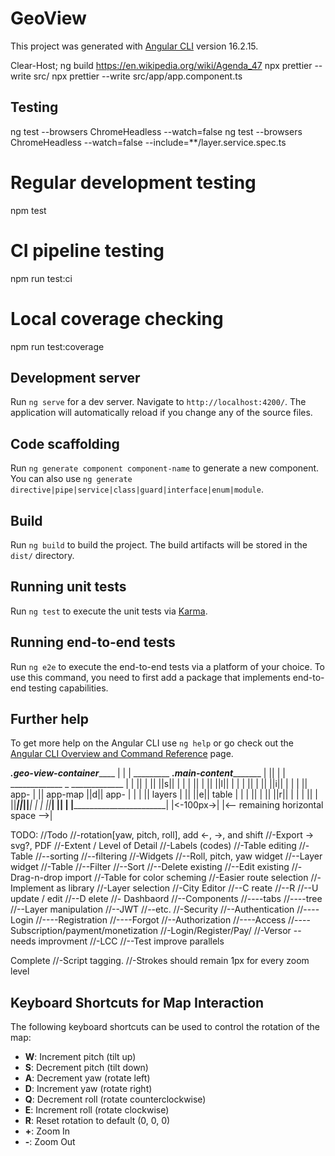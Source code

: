 # GeoView

This project was generated with [Angular CLI](https://github.com/angular/angular-cli) version 16.2.15.

Clear-Host; ng build
https://en.wikipedia.org/wiki/Agenda_47
npx prettier --write src/
npx prettier --write src/app/app.component.ts

## Testing
ng test --browsers ChromeHeadless --watch=false
ng test --browsers ChromeHeadless --watch=false --include=**/layer.service.spec.ts

# Regular development testing
npm test

# CI pipeline testing
npm run test:ci

# Local coverage checking
npm run test:coverage

## Development server

Run `ng serve` for a dev server. Navigate to `http://localhost:4200/`. The application will automatically reload if you change any of the source files.

## Code scaffolding

Run `ng generate component component-name` to generate a new component. You can also use `ng generate directive|pipe|service|class|guard|interface|enum|module`.

## Build

Run `ng build` to build the project. The build artifacts will be stored in the `dist/` directory.

## Running unit tests

Run `ng test` to execute the unit tests via [Karma](https://karma-runner.github.io).

## Running end-to-end tests

Run `ng e2e` to execute the end-to-end tests via a platform of your choice. To use this command, you need to first add a package that implements end-to-end testing capabilities.

## Further help

To get more help on the Angular CLI use `ng help` or go check out the [Angular CLI Overview and Command Reference](https://angular.io/cli) page.

_____________.geo-view-container_________________
|                                                 |
| _________   _______.main-content______________  |
||         | | _____________  _  _____________  | |
||         | ||             ||s||             | | |
||         | ||             ||l||             | | |
||         | ||             ||i||             | | |
|| app-    | ||   app-map   ||d||  app-       | | |
||  layers | ||             ||e||  table      | | |
||         | ||             ||r||             | | |
||         | ||_____________||_||_____________| | |
||_________| |__________________________________| |
|_________________________________________________|
|<-100px->| |<-- remaining horizontal space -->|


TODO:
  //Todo
  //-rotation[yaw, pitch, roll], add <-, ->, and shift 
  //-Export -> svg?, PDF
  //-Extent / Level of Detail
  //-Labels (codes)
  //-Table editing
  //-Table
  //--sorting
  //--filtering
  //-Widgets
  //--Roll, pitch, yaw widget
  //--Layer widget
  //-Table
  //--Filter
  //--Sort
  //--Delete existing
  //--Edit existing
  //-Drag-n-drop import
  //-Table for color scheming
  //-Easier route selection
  //-Implement as library
  //-Layer selection
  //-City Editor
  //--C reate
  //--R 
  //--U update / edit
  //--D elete
  //- Dashbaord
  //--Components
  //----tabs
  //----tree
  //--Layer manipulation
  //--JWT
  //--etc.
  //-Security
  //--Authentication
  //----Login
  //----Registration
  //----Forgot
  //--Authorization
  //----Access
  //----Subscription/payment/monetization
  //-Login/Register/Pay/
  //-Versor -- needs improvment
  //-LCC
  //--Test improve parallels



Complete
//-Script tagging.
//-Strokes should remain 1px for every zoom level

## Keyboard Shortcuts for Map Interaction

The following keyboard shortcuts can be used to control the rotation of the map:

- **W**: Increment pitch (tilt up)
- **S**: Decrement pitch (tilt down)
- **A**: Decrement yaw (rotate left)
- **D**: Increment yaw (rotate right)
- **Q**: Decrement roll (rotate counterclockwise)
- **E**: Increment roll (rotate clockwise)
- **R**: Reset rotation to default (0, 0, 0)
- **+**: Zoom In
- **-**: Zoom Out
